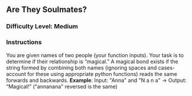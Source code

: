 ## Are They Soulmates?

### Difficulty Level: Medium

### Instructions
You are given names of two people (your function inputs). Your task is to determine if their relationship is “magical.” A magical bond exists if the string formed by combining both names (ignoring spaces and cases- account for these using appropriate python functions) reads the same forwards and backwards.
**Example**:
 Input: "Anna" and "N a n a" → Output: “Magical!”
 ("annanana" reversed is the same)


